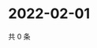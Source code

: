# 2022-02-01

共 0 条

<!-- BEGIN WEIBO -->
<!-- 最后更新时间 Tue Feb 01 2022 09:57:50 GMT+0800 (China Standard Time) -->

<!-- END WEIBO -->
